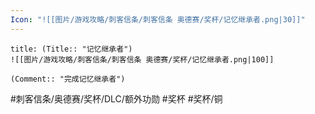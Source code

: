 ```yaml
---
Icon: "![[图片/游戏攻略/刺客信条/刺客信条 奥德赛/奖杯/记忆继承者.png|30]]"
---
```

```ad-common-bronze-trophy
title: (Title:: "记忆继承者")
![[图片/游戏攻略/刺客信条/刺客信条 奥德赛/奖杯/记忆继承者.png|100]]

(Comment:: "完成记忆继承者")
```

#刺客信条/奥德赛/奖杯/DLC/额外功勋 #奖杯 #奖杯/铜
